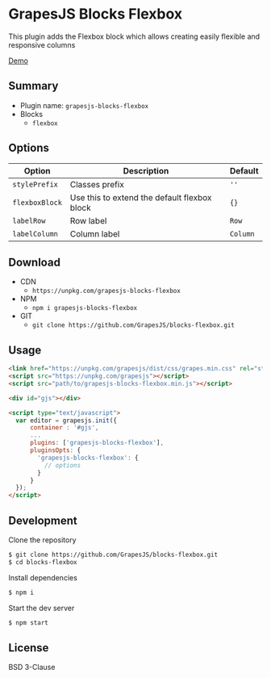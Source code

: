 # GrapesJS Blocks Flexbox

This plugin adds the Flexbox block which allows creating easily flexible and responsive columns

[Demo](https://codepen.io/artf/full/qpWBRW/)


## Summary

* Plugin name: `grapesjs-blocks-flexbox`
* Blocks
  * `flexbox`





## Options

|Option|Description|Default|
|-|-|-
|`stylePrefix`|Classes prefix|`''`|
|`flexboxBlock`|Use this to extend the default flexbox block|`{}`|
|`labelRow`|Row label|`Row`|
|`labelColumn`|Column label|`Column`|





## Download

* CDN
  * `https://unpkg.com/grapesjs-blocks-flexbox`
* NPM
  * `npm i grapesjs-blocks-flexbox`
* GIT
  * `git clone https://github.com/GrapesJS/blocks-flexbox.git`





## Usage

```html
<link href="https://unpkg.com/grapesjs/dist/css/grapes.min.css" rel="stylesheet"/>
<script src="https://unpkg.com/grapesjs"></script>
<script src="path/to/grapesjs-blocks-flexbox.min.js"></script>

<div id="gjs"></div>

<script type="text/javascript">
  var editor = grapesjs.init({
      container : '#gjs',
      ...
      plugins: ['grapesjs-blocks-flexbox'],
      pluginsOpts: {
        'grapesjs-blocks-flexbox': {
          // options
        }
      }
  });
</script>
```





## Development

Clone the repository

```sh
$ git clone https://github.com/GrapesJS/blocks-flexbox.git
$ cd blocks-flexbox
```

Install dependencies

```sh
$ npm i
```

Start the dev server

```sh
$ npm start
```





## License

BSD 3-Clause
